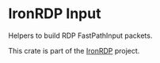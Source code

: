 # IronRDP Input

Helpers to build RDP FastPathInput packets.

This crate is part of the [IronRDP] project.

[IronRDP]: https://github.com/Devolutions/IronRDP
